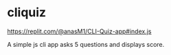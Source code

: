 # cliquiz

https://replit.com/@anasM1/CLI-Quiz-app#index.js

A simple js cli app asks 5 questions and displays score.
